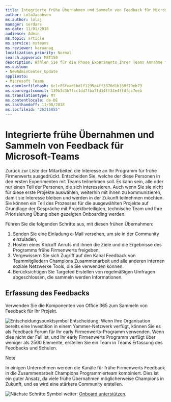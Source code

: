 ```yaml
---
title: Integrierte frühe Übernahmen und Sammeln von Feedback für Microsoft-Teams
author: LolaJacobsen
ms.author: lolaj
manager: serdars
ms.date: 11/01/2018
audience: Admin
ms.topic: article
ms.service: msteams
ms.reviewer: karuanag
localization_priority: Normal
search.appverid: MET150
description: Wählen Sie für die Phase Experiments Ihrer Teams Annahme frühe Übernahmen und dann Erfassung des Feedbacks für Ihr Projekt.
ms.custom:
- NewAdminCenter_Update
appliesto:
- Microsoft Teams
ms.openlocfilehash: 6c1c85fead1bd1f1295a4ff3370d1b188f79eb73
ms.sourcegitcommit: 139b3d3b7fcc1dd7fba7fd14ff34e4ffdfcc7eeb
ms.translationtype: MT
ms.contentlocale: de-DE
ms.lasthandoff: 11/08/2018
ms.locfileid: "26215855"
---
```

# <a name="onboard-early-adopters-and-gather-feedback-for-microsoft-teams"></a>Integrierte frühe Übernahmen und Sammeln von Feedback für Microsoft-Teams

Zurück zur Liste der Mitarbeiter, die Interesse an Ihr Programm für frühe Firmenwerts ausgedrückt. Entscheiden Sie, welche der diese Personen in den ersten Experimenten mit Teams teilnehmen soll. Es kann sein, alle oder nur einen Teil der Personen, die sich interessieren. Auch wenn Sie sie nicht für diese erste Projekte auswählen, weiterhin mit ihnen zu kommunizieren, damit sie Interesse bleiben und werden in der Zukunft teilnehmen möchten. Sie können ein Teil des Prozesses für die ausgewählten Projekte auf Grundlage der Gespräche mit Projektbeteiligten, technische Team und Ihre Priorisierung Übung oben gezeigten Onboarding werden. 

Führen Sie die folgenden Schritte aus, mit diesen frühen Übernahmen:

1. Senden Sie eine Einladung e-Mail versehen, um sie in der Community einzuladen,
2. Hosten eines Kickoff Anrufs mit ihnen die Ziele und die Ergebnisse des Programms frühe Firmenwerts freigeben,
3. Vergewissern Sie sich Zugriff auf den Kanal Feedback von Teammitgliedern Champions Zusammenarbeit und alle anderen internen soziale Netzwerke Tools, die Sie verwenden können. 
4. Berücksichtigen Sie Targeted Erstellen von regelmäßigen Umfragen abgeschlossen, die sammeln werden Informationen.

## <a name="gather-feedback"></a>Erfassung des Feedbacks

Verwenden Sie die Komponenten von Office 365 zum Sammeln von Feedback für Ihr Projekt.
  
![Entscheidungspunktsymbol](media/teams-adoption-decision-icon.png) Entscheidung: Wenn Ihre Organisation bereits eine Investition in einem Yammer-Netzwerk verfügt, können Sie es als Feedback Forum für Ihr early Firmenwerts-Programm verwenden. Wenn dies nicht der Fall ist, und Ihr early Firmenwerts Programm verfügt über weniger als 2500 Elemente, erstellen Sie ein Team in Teams Erfassung des Feedbacks und Schulen.
  
> [!Note]
> In einigen Unternehmen werden die Kanäle für frühe Firmenwerts Feedback in die Zusammenarbeit Champions Programmierteam kombiniert. Dies ist ein guter Ansatz, da viele frühe Übernahmen möglicherweise Champions in Zukunft, und es wird eine stärkere Community erstellen. 


![Nächste Schritte Symbol](media/teams-adoption-next-icon.png) weiter: [Onboard unterstützen](teams-adoption-onboard-support.md).